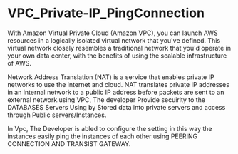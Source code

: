 # VPC_Private-IP_PingConnection
With Amazon Virtual Private Cloud (Amazon VPC), you can launch AWS resources in a logically isolated virtual network that you've defined. This virtual network closely resembles a traditional network that you'd operate in your own data center, with the benefits of using the scalable infrastructure of AWS.


Network Address Translation (NAT) is a service that enables private IP networks to use the internet and cloud. NAT translates private IP addresses in an internal network to a public IP address before packets are sent to an external network.using VPC, The developer Provide secuirity to the DATABASES Servers Using by Stored data into private servers and access through Public servers/Instances.


In Vpc, The Developer is abled to configure the setting in this way the instances easily ping the instances of each other using PEERING CONNECTION  AND TRANSIST GATEWAY.
